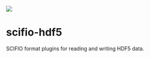 [![](http://jenkins.imagej.net/job/scifio-hdf5/lastBuild/badge/icon)](http://jenkins.imagej.net/job/scifio-hdf5/)

# scifio-hdf5
SCIFIO format plugins for reading and writing HDF5 data.
